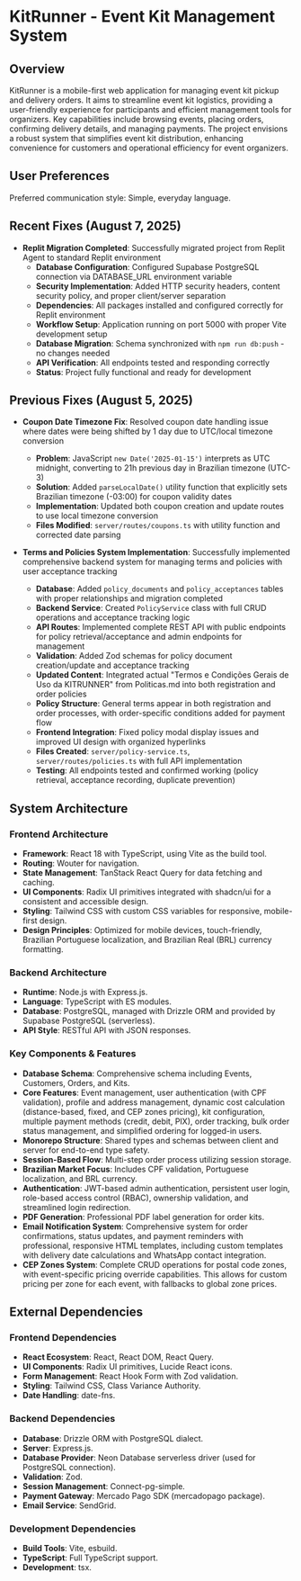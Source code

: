 # KitRunner - Event Kit Management System

## Overview
KitRunner is a mobile-first web application for managing event kit pickup and delivery orders. It aims to streamline event kit logistics, providing a user-friendly experience for participants and efficient management tools for organizers. Key capabilities include browsing events, placing orders, confirming delivery details, and managing payments. The project envisions a robust system that simplifies event kit distribution, enhancing convenience for customers and operational efficiency for event organizers.

## User Preferences
Preferred communication style: Simple, everyday language.

## Recent Fixes (August 7, 2025)
- **Replit Migration Completed**: Successfully migrated project from Replit Agent to standard Replit environment
  - **Database Configuration**: Configured Supabase PostgreSQL connection via DATABASE_URL environment variable
  - **Security Implementation**: Added HTTP security headers, content security policy, and proper client/server separation
  - **Dependencies**: All packages installed and configured correctly for Replit environment
  - **Workflow Setup**: Application running on port 5000 with proper Vite development setup
  - **Database Migration**: Schema synchronized with `npm run db:push` - no changes needed
  - **API Verification**: All endpoints tested and responding correctly
  - **Status**: Project fully functional and ready for development

## Previous Fixes (August 5, 2025)
- **Coupon Date Timezone Fix**: Resolved coupon date handling issue where dates were being shifted by 1 day due to UTC/local timezone conversion
  - **Problem**: JavaScript `new Date('2025-01-15')` interprets as UTC midnight, converting to 21h previous day in Brazilian timezone (UTC-3)
  - **Solution**: Added `parseLocalDate()` utility function that explicitly sets Brazilian timezone (-03:00) for coupon validity dates
  - **Implementation**: Updated both coupon creation and update routes to use local timezone conversion
  - **Files Modified**: `server/routes/coupons.ts` with utility function and corrected date parsing

- **Terms and Policies System Implementation**: Successfully implemented comprehensive backend system for managing terms and policies with user acceptance tracking
  - **Database**: Added `policy_documents` and `policy_acceptances` tables with proper relationships and migration completed
  - **Backend Service**: Created `PolicyService` class with full CRUD operations and acceptance tracking logic
  - **API Routes**: Implemented complete REST API with public endpoints for policy retrieval/acceptance and admin endpoints for management
  - **Validation**: Added Zod schemas for policy document creation/update and acceptance tracking
  - **Updated Content**: Integrated actual "Termos e Condições Gerais de Uso da KITRUNNER" from Politicas.md into both registration and order policies
  - **Policy Structure**: General terms appear in both registration and order processes, with order-specific conditions added for payment flow
  - **Frontend Integration**: Fixed policy modal display issues and improved UI design with organized hyperlinks
  - **Files Created**: `server/policy-service.ts`, `server/routes/policies.ts` with full API implementation
  - **Testing**: All endpoints tested and confirmed working (policy retrieval, acceptance recording, duplicate prevention)

## System Architecture

### Frontend Architecture
- **Framework**: React 18 with TypeScript, using Vite as the build tool.
- **Routing**: Wouter for navigation.
- **State Management**: TanStack React Query for data fetching and caching.
- **UI Components**: Radix UI primitives integrated with shadcn/ui for a consistent and accessible design.
- **Styling**: Tailwind CSS with custom CSS variables for responsive, mobile-first design.
- **Design Principles**: Optimized for mobile devices, touch-friendly, Brazilian Portuguese localization, and Brazilian Real (BRL) currency formatting.

### Backend Architecture
- **Runtime**: Node.js with Express.js.
- **Language**: TypeScript with ES modules.
- **Database**: PostgreSQL, managed with Drizzle ORM and provided by Supabase PostgreSQL (serverless).
- **API Style**: RESTful API with JSON responses.

### Key Components & Features
- **Database Schema**: Comprehensive schema including Events, Customers, Orders, and Kits.
- **Core Features**: Event management, user authentication (with CPF validation), profile and address management, dynamic cost calculation (distance-based, fixed, and CEP zones pricing), kit configuration, multiple payment methods (credit, debit, PIX), order tracking, bulk order status management, and simplified ordering for logged-in users.
- **Monorepo Structure**: Shared types and schemas between client and server for end-to-end type safety.
- **Session-Based Flow**: Multi-step order process utilizing session storage.
- **Brazilian Market Focus**: Includes CPF validation, Portuguese localization, and BRL currency.
- **Authentication**: JWT-based admin authentication, persistent user login, role-based access control (RBAC), ownership validation, and streamlined login redirection.
- **PDF Generation**: Professional PDF label generation for order kits.
- **Email Notification System**: Comprehensive system for order confirmations, status updates, and payment reminders with professional, responsive HTML templates, including custom templates with delivery date calculations and WhatsApp contact integration.
- **CEP Zones System**: Complete CRUD operations for postal code zones, with event-specific pricing override capabilities. This allows for custom pricing per zone for each event, with fallbacks to global zone prices.

## External Dependencies

### Frontend Dependencies
- **React Ecosystem**: React, React DOM, React Query.
- **UI Components**: Radix UI primitives, Lucide React icons.
- **Form Management**: React Hook Form with Zod validation.
- **Styling**: Tailwind CSS, Class Variance Authority.
- **Date Handling**: date-fns.

### Backend Dependencies
- **Database**: Drizzle ORM with PostgreSQL dialect.
- **Server**: Express.js.
- **Database Provider**: Neon Database serverless driver (used for PostgreSQL connection).
- **Validation**: Zod.
- **Session Management**: Connect-pg-simple.
- **Payment Gateway**: Mercado Pago SDK (mercadopago package).
- **Email Service**: SendGrid.

### Development Dependencies
- **Build Tools**: Vite, esbuild.
- **TypeScript**: Full TypeScript support.
- **Development**: tsx.